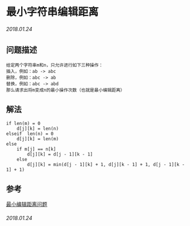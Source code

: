 # 最小字符串编辑距离

###### 2018.01.24

## 问题描述

    给定两个字符串m和n，只允许进行如下三种操作：
    插入，例如：ab -> abc
    删除，例如：abc -> ab
    替换，例如：abc -> abd
    那么请求出将m变成n的最小操作次数（也就是最小编辑距离）

## 解法

```
if len(m) = 0
    d[j][k] = len(n)
elseif  len(n) = 0
    d[j][k] = len(m)
else
    if m[j] == n[k] 
        d[j][k] = d[j - 1][k - 1]
    else
        d[j][k] = min(d[j - 1][k] + 1, d[j][k - 1] + 1, d[j - 1][k - 1] + 1)
```

## 参考

[最小编辑距离问题](http://blog.csdn.net/jinboker/article/details/78405881?locationNum=3&fps=1)



###### 2018.01.24